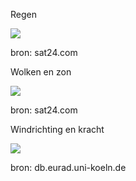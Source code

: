 
Regen

![](https://api.sat24.com/animated/EU/rainTMC/2/Central%20European%20Standard%20Time/8059100)

bron: sat24.com


Wolken en zon

![](https://api.sat24.com/animated/EU/visual/2/Central%20European%20Standard%20Time/5416358)

bron: sat24.com



Windrichting en kracht 

![](http://db.eurad.uni-koeln.de/prognose/data/aktuell/sto_cen_1h_movd1.gif)

bron: db.eurad.uni-koeln.de
